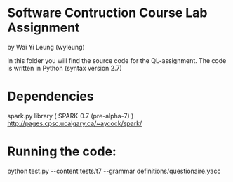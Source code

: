 Software Contruction Course Lab Assignment
===
by Wai Yi Leung (wyleung)

In this folder you will find the source code for the QL-assignment.
The code is written in Python (syntax version 2.7)

Dependencies
===

spark.py library ( SPARK-0.7 (pre-alpha-7) )
http://pages.cpsc.ucalgary.ca/~aycock/spark/

Running the code:
===

python test.py --content tests/t7 --grammar definitions/questionaire.yacc 